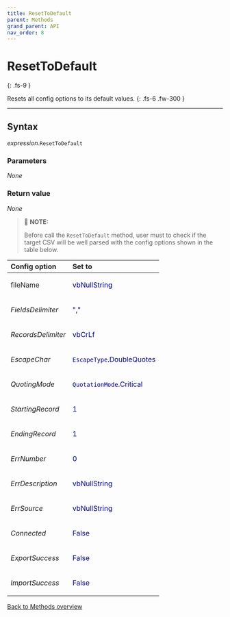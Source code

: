 ```yaml
---
title: ResetToDefault
parent: Methods
grand_parent: API
nav_order: 8
---
```


# ResetToDefault
{: .fs-9 }

Resets all config options to its default values.
{: .fs-6 .fw-300 }

---

## Syntax

*expression*.`ResetToDefault`

### Parameters

_None_

### Return value

_None_

>:pencil: **NOTE:**
>
>Before call the `ResetToDefault` method, user must to check if the target CSV will be well parsed with the config options shown in the table below.


<table>
<thead>
<tr>
<th style="text-align: left;">Config option</th>
<th style="text-align: left;">Set to</th>
</tr>
</thead>
<tbody>
<tr>
<td style="text-align: left;"><em></em>fileName</td>
<td style="text-align: left;"><p style="color:navy;">vbNullString</p></td>
</tr>
<tr>
<td style="text-align: left;"><em>FieldsDelimiter</em></td>
<td style="text-align: left;"><p style="color:navy;">","</p></td>
</tr>
<tr>
<td style="text-align: left;"><em>RecordsDelimiter</em></td>
<td style="text-align: left;"><p style="color:navy;">vbCrLf</p></td>
</tr>
<tr>
<td style="text-align: left;"><em>EscapeChar</em></td>
<td style="text-align: left;"><p style="color:navy;"><code>EscapeType</code>.DoubleQuotes</p></td>
</tr>
<tr>
<td style="text-align: left;"><em>QuotingMode</em></td>
<td style="text-align: left;"><p style="color:navy;"><code>QuotationMode</code>.Critical</p></td>
</tr>
<tr>
<td style="text-align: left;"><em>StartingRecord</em></td>
<td style="text-align: left;"><p style="color:navy;">1</p></td>
</tr>
<tr>
<td style="text-align: left;"><em>EndingRecord</em></td>
<td style="text-align: left;"><p style="color:navy;">1</p></td>
</tr>
<tr>
<td style="text-align: left;"><em>ErrNumber</em></td>
<td style="text-align: left;"><p style="color:navy;">0</p></td>
</tr>
<tr>
<td style="text-align: left;"><em>ErrDescription</em></td>
<td style="text-align: left;"><p style="color:navy;">vbNullString</p></td>
</tr>
<tr>
<td style="text-align: left;"><em>ErrSource</em></td>
<td style="text-align: left;"><p style="color:navy;">vbNullString</p></td>
</tr>
<tr>
<td style="text-align: left;"><em>Connected</em></td>
<td style="text-align: left;"><p style="color:navy;">False</p></td>
</tr>
<tr>
<td style="text-align: left;"><em>ExportSuccess</em></td>
<td style="text-align: left;"><p style="color:navy;">False</p></td>
</tr>
<tr>
<td style="text-align: left;"><em>ImportSuccess</em></td>
<td style="text-align: left;"><p style="color:navy;">False</p></td>
</tr>
</tbody>
</table>

[Back to Methods overview](https://ws-garcia.github.io/VBA-CSV-interface/api/methods/)
